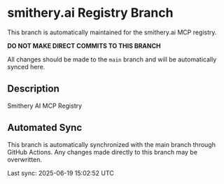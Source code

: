 # smithery.ai Registry Branch

This branch is automatically maintained for the smithery.ai MCP registry.

**DO NOT MAKE DIRECT COMMITS TO THIS BRANCH**

All changes should be made to the `main` branch and will be automatically synced here.

## Description
Smithery AI MCP Registry

## Automated Sync
This branch is automatically synchronized with the main branch through GitHub Actions.
Any changes made directly to this branch may be overwritten.

Last sync: 2025-06-19 15:02:52 UTC
